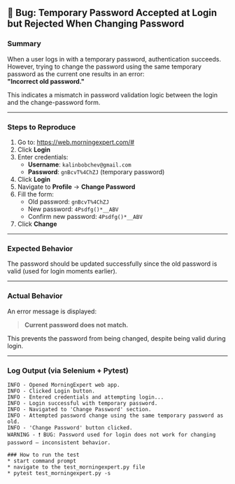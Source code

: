 ## 🐞 Bug: Temporary Password Accepted at Login but Rejected When Changing Password

### Summary

When a user logs in with a temporary password, authentication succeeds. However, trying to change the password using the same temporary password as the current one results in an error:  
**"Incorrect old password."**

This indicates a mismatch in password validation logic between the login and the change-password form.

---

### Steps to Reproduce

1. Go to: https://web.morningexpert.com/#  
2. Click **Login**
3. Enter credentials:
   - **Username**: `kalinbobchev@gmail.com`
   - **Password**: `gnBcvT%4ChZJ` (temporary password)
4. Click **Login**
5. Navigate to **Profile** → **Change Password**
6. Fill the form:
   - Old password: `gnBcvT%4ChZJ`
   - New password: `4Psdfg()*__ABV`
   - Confirm new password: `4Psdfg()*__ABV`
7. Click **Change**

---

### Expected Behavior

The password should be updated successfully since the old password is valid (used for login moments earlier).

---

### Actual Behavior

An error message is displayed:
> **Current password does not match.**

This prevents the password from being changed, despite being valid during login.

---

### Log Output (via Selenium + Pytest)

```log
INFO - Opened MorningExpert web app.
INFO - Clicked Login button.
INFO - Entered credentials and attempting login...
INFO - Login successful with temporary password.
INFO - Navigated to 'Change Password' section.
INFO - Attempted password change using the same temporary password as old.
INFO - 'Change Password' button clicked.
WARNING - ❗ BUG: Password used for login does not work for changing password — inconsistent behavior.

### How to run the test
* start command prompt
* navigate to the test_morningexpert.py file
* pytest test_morningexpert.py -s
